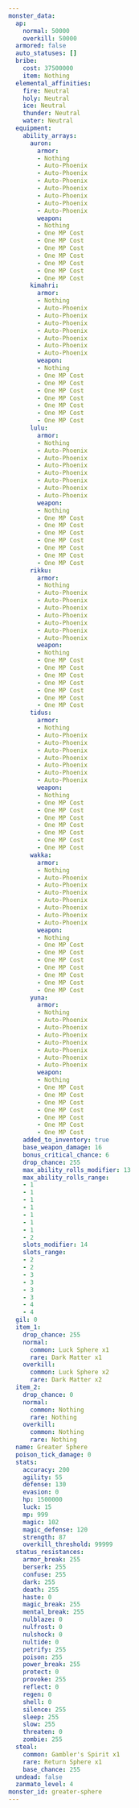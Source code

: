 ```yaml
---
monster_data:
  ap:
    normal: 50000
    overkill: 50000
  armored: false
  auto_statuses: []
  bribe:
    cost: 37500000
    item: Nothing
  elemental_affinities:
    fire: Neutral
    holy: Neutral
    ice: Neutral
    thunder: Neutral
    water: Neutral
  equipment:
    ability_arrays:
      auron:
        armor:
        - Nothing
        - Auto-Phoenix
        - Auto-Phoenix
        - Auto-Phoenix
        - Auto-Phoenix
        - Auto-Phoenix
        - Auto-Phoenix
        - Auto-Phoenix
        weapon:
        - Nothing
        - One MP Cost
        - One MP Cost
        - One MP Cost
        - One MP Cost
        - One MP Cost
        - One MP Cost
        - One MP Cost
      kimahri:
        armor:
        - Nothing
        - Auto-Phoenix
        - Auto-Phoenix
        - Auto-Phoenix
        - Auto-Phoenix
        - Auto-Phoenix
        - Auto-Phoenix
        - Auto-Phoenix
        weapon:
        - Nothing
        - One MP Cost
        - One MP Cost
        - One MP Cost
        - One MP Cost
        - One MP Cost
        - One MP Cost
        - One MP Cost
      lulu:
        armor:
        - Nothing
        - Auto-Phoenix
        - Auto-Phoenix
        - Auto-Phoenix
        - Auto-Phoenix
        - Auto-Phoenix
        - Auto-Phoenix
        - Auto-Phoenix
        weapon:
        - Nothing
        - One MP Cost
        - One MP Cost
        - One MP Cost
        - One MP Cost
        - One MP Cost
        - One MP Cost
        - One MP Cost
      rikku:
        armor:
        - Nothing
        - Auto-Phoenix
        - Auto-Phoenix
        - Auto-Phoenix
        - Auto-Phoenix
        - Auto-Phoenix
        - Auto-Phoenix
        - Auto-Phoenix
        weapon:
        - Nothing
        - One MP Cost
        - One MP Cost
        - One MP Cost
        - One MP Cost
        - One MP Cost
        - One MP Cost
        - One MP Cost
      tidus:
        armor:
        - Nothing
        - Auto-Phoenix
        - Auto-Phoenix
        - Auto-Phoenix
        - Auto-Phoenix
        - Auto-Phoenix
        - Auto-Phoenix
        - Auto-Phoenix
        weapon:
        - Nothing
        - One MP Cost
        - One MP Cost
        - One MP Cost
        - One MP Cost
        - One MP Cost
        - One MP Cost
        - One MP Cost
      wakka:
        armor:
        - Nothing
        - Auto-Phoenix
        - Auto-Phoenix
        - Auto-Phoenix
        - Auto-Phoenix
        - Auto-Phoenix
        - Auto-Phoenix
        - Auto-Phoenix
        weapon:
        - Nothing
        - One MP Cost
        - One MP Cost
        - One MP Cost
        - One MP Cost
        - One MP Cost
        - One MP Cost
        - One MP Cost
      yuna:
        armor:
        - Nothing
        - Auto-Phoenix
        - Auto-Phoenix
        - Auto-Phoenix
        - Auto-Phoenix
        - Auto-Phoenix
        - Auto-Phoenix
        - Auto-Phoenix
        weapon:
        - Nothing
        - One MP Cost
        - One MP Cost
        - One MP Cost
        - One MP Cost
        - One MP Cost
        - One MP Cost
        - One MP Cost
    added_to_inventory: true
    base_weapon_damage: 16
    bonus_critical_chance: 6
    drop_chance: 255
    max_ability_rolls_modifier: 13
    max_ability_rolls_range:
    - 1
    - 1
    - 1
    - 1
    - 1
    - 1
    - 1
    - 2
    slots_modifier: 14
    slots_range:
    - 2
    - 2
    - 3
    - 3
    - 3
    - 3
    - 4
    - 4
  gil: 0
  item_1:
    drop_chance: 255
    normal:
      common: Luck Sphere x1
      rare: Dark Matter x1
    overkill:
      common: Luck Sphere x2
      rare: Dark Matter x2
  item_2:
    drop_chance: 0
    normal:
      common: Nothing
      rare: Nothing
    overkill:
      common: Nothing
      rare: Nothing
  name: Greater Sphere
  poison_tick_damage: 0
  stats:
    accuracy: 200
    agility: 55
    defense: 130
    evasion: 0
    hp: 1500000
    luck: 15
    mp: 999
    magic: 102
    magic_defense: 120
    strength: 87
    overkill_threshold: 99999
  status_resistances:
    armor_break: 255
    berserk: 255
    confuse: 255
    dark: 255
    death: 255
    haste: 0
    magic_break: 255
    mental_break: 255
    nulblaze: 0
    nulfrost: 0
    nulshock: 0
    nultide: 0
    petrify: 255
    poison: 255
    power_break: 255
    protect: 0
    provoke: 255
    reflect: 0
    regen: 0
    shell: 0
    silence: 255
    sleep: 255
    slow: 255
    threaten: 0
    zombie: 255
  steal:
    common: Gambler's Spirit x1
    rare: Return Sphere x1
    base_chance: 255
  undead: false
  zanmato_level: 4
monster_id: greater-sphere
---
```

